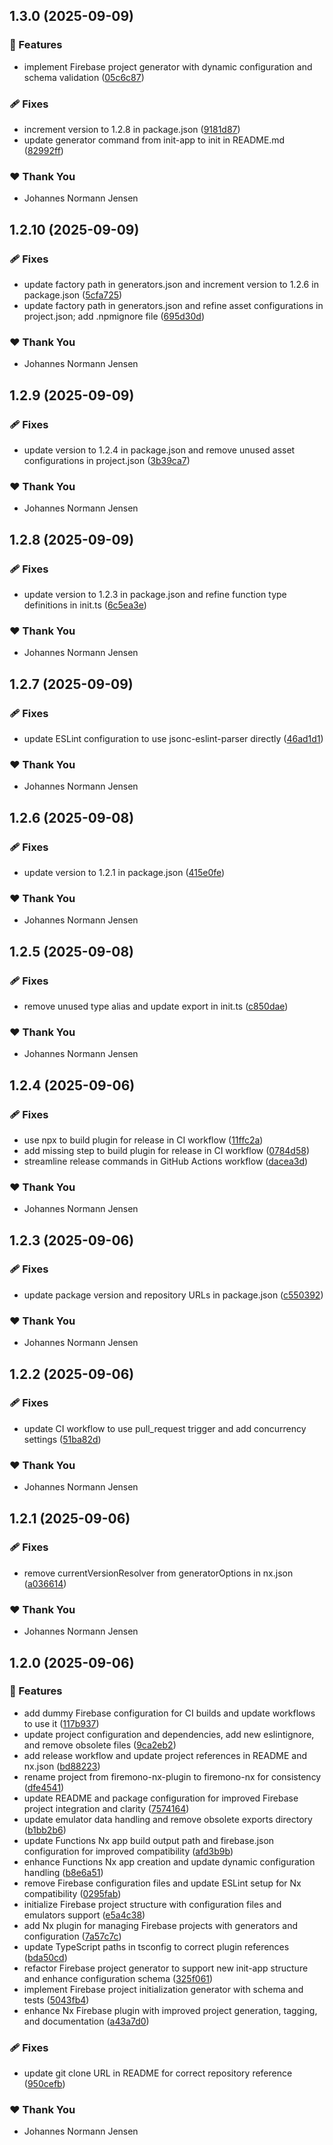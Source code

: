 ## 1.3.0 (2025-09-09)

### 🚀 Features

- implement Firebase project generator with dynamic configuration and schema validation ([05c6c87](https://github.com/johannesnormannjensen/firemono/commit/05c6c87))

### 🩹 Fixes

- increment version to 1.2.8 in package.json ([9181d87](https://github.com/johannesnormannjensen/firemono/commit/9181d87))
- update generator command from init-app to init in README.md ([82992ff](https://github.com/johannesnormannjensen/firemono/commit/82992ff))

### ❤️ Thank You

- Johannes Normann Jensen

## 1.2.10 (2025-09-09)

### 🩹 Fixes

- update factory path in generators.json and increment version to 1.2.6 in package.json ([5cfa725](https://github.com/johannesnormannjensen/firemono/commit/5cfa725))
- update factory path in generators.json and refine asset configurations in project.json; add .npmignore file ([695d30d](https://github.com/johannesnormannjensen/firemono/commit/695d30d))

### ❤️ Thank You

- Johannes Normann Jensen

## 1.2.9 (2025-09-09)

### 🩹 Fixes

- update version to 1.2.4 in package.json and remove unused asset configurations in project.json ([3b39ca7](https://github.com/johannesnormannjensen/firemono/commit/3b39ca7))

### ❤️ Thank You

- Johannes Normann Jensen

## 1.2.8 (2025-09-09)

### 🩹 Fixes

- update version to 1.2.3 in package.json and refine function type definitions in init.ts ([6c5ea3e](https://github.com/johannesnormannjensen/firemono/commit/6c5ea3e))

### ❤️ Thank You

- Johannes Normann Jensen

## 1.2.7 (2025-09-09)

### 🩹 Fixes

- update ESLint configuration to use jsonc-eslint-parser directly ([46ad1d1](https://github.com/johannesnormannjensen/firemono/commit/46ad1d1))

### ❤️ Thank You

- Johannes Normann Jensen

## 1.2.6 (2025-09-08)

### 🩹 Fixes

- update version to 1.2.1 in package.json ([415e0fe](https://github.com/johannesnormannjensen/firemono/commit/415e0fe))

### ❤️ Thank You

- Johannes Normann Jensen

## 1.2.5 (2025-09-08)

### 🩹 Fixes

- remove unused type alias and update export in init.ts ([c850dae](https://github.com/johannesnormannjensen/firemono/commit/c850dae))

### ❤️ Thank You

- Johannes Normann Jensen

## 1.2.4 (2025-09-06)

### 🩹 Fixes

- use npx to build plugin for release in CI workflow ([11ffc2a](https://github.com/johannesnormannjensen/firemono/commit/11ffc2a))
- add missing step to build plugin for release in CI workflow ([0784d58](https://github.com/johannesnormannjensen/firemono/commit/0784d58))
- streamline release commands in GitHub Actions workflow ([dacea3d](https://github.com/johannesnormannjensen/firemono/commit/dacea3d))

### ❤️ Thank You

- Johannes Normann Jensen

## 1.2.3 (2025-09-06)

### 🩹 Fixes

- update package version and repository URLs in package.json ([c550392](https://github.com/johannesnormannjensen/firemono/commit/c550392))

### ❤️ Thank You

- Johannes Normann Jensen

## 1.2.2 (2025-09-06)

### 🩹 Fixes

- update CI workflow to use pull_request trigger and add concurrency settings ([51ba82d](https://github.com/johannesnormannjensen/firemono/commit/51ba82d))

### ❤️ Thank You

- Johannes Normann Jensen

## 1.2.1 (2025-09-06)

### 🩹 Fixes

- remove currentVersionResolver from generatorOptions in nx.json ([a036614](https://github.com/johannesnormannjensen/firemono/commit/a036614))

### ❤️ Thank You

- Johannes Normann Jensen

## 1.2.0 (2025-09-06)

### 🚀 Features

- add dummy Firebase configuration for CI builds and update workflows to use it ([117b937](https://github.com/johannesnormannjensen/nx-firebase-monorepo-example/commit/117b937))
- update project configuration and dependencies, add new eslintignore, and remove obsolete files ([9ca2eb2](https://github.com/johannesnormannjensen/nx-firebase-monorepo-example/commit/9ca2eb2))
- add release workflow and update project references in README and nx.json ([bd88223](https://github.com/johannesnormannjensen/nx-firebase-monorepo-example/commit/bd88223))
- rename project from firemono-nx-plugin to firemono-nx for consistency ([dfe4541](https://github.com/johannesnormannjensen/nx-firebase-monorepo-example/commit/dfe4541))
- update README and package configuration for improved Firebase project integration and clarity ([7574164](https://github.com/johannesnormannjensen/nx-firebase-monorepo-example/commit/7574164))
- update emulator data handling and remove obsolete exports directory ([b1bb2b6](https://github.com/johannesnormannjensen/nx-firebase-monorepo-example/commit/b1bb2b6))
- update Functions Nx app build output path and firebase.json configuration for improved compatibility ([afd3b9b](https://github.com/johannesnormannjensen/nx-firebase-monorepo-example/commit/afd3b9b))
- enhance Functions Nx app creation and update dynamic configuration handling ([b8e6a51](https://github.com/johannesnormannjensen/nx-firebase-monorepo-example/commit/b8e6a51))
- remove Firebase configuration files and update ESLint setup for Nx compatibility ([0295fab](https://github.com/johannesnormannjensen/nx-firebase-monorepo-example/commit/0295fab))
- initialize Firebase project structure with configuration files and emulators support ([e5a4c38](https://github.com/johannesnormannjensen/nx-firebase-monorepo-example/commit/e5a4c38))
- add Nx plugin for managing Firebase projects with generators and configuration ([7a57c7c](https://github.com/johannesnormannjensen/nx-firebase-monorepo-example/commit/7a57c7c))
- update TypeScript paths in tsconfig to correct plugin references ([bda50cd](https://github.com/johannesnormannjensen/nx-firebase-monorepo-example/commit/bda50cd))
- refactor Firebase project generator to support new init-app structure and enhance configuration schema ([325f061](https://github.com/johannesnormannjensen/nx-firebase-monorepo-example/commit/325f061))
- implement Firebase project initialization generator with schema and tests ([5043fb4](https://github.com/johannesnormannjensen/nx-firebase-monorepo-example/commit/5043fb4))
- enhance Nx Firebase plugin with improved project generation, tagging, and documentation ([a43a7d0](https://github.com/johannesnormannjensen/nx-firebase-monorepo-example/commit/a43a7d0))

### 🩹 Fixes

- update git clone URL in README for correct repository reference ([950cefb](https://github.com/johannesnormannjensen/nx-firebase-monorepo-example/commit/950cefb))

### ❤️ Thank You

- Johannes Normann Jensen